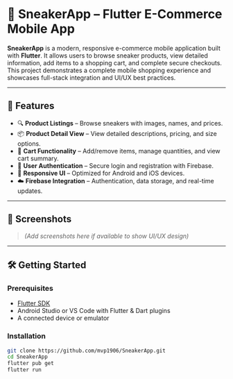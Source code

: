 # 👟 SneakerApp – Flutter E-Commerce Mobile App

**SneakerApp** is a modern, responsive e-commerce mobile application built with **Flutter**. It allows users to browse sneaker products, view detailed information, add items to a shopping cart, and complete secure checkouts. This project demonstrates a complete mobile shopping experience and showcases full-stack integration and UI/UX best practices.

---

## 🚀 Features

- 🔍 **Product Listings** – Browse sneakers with images, names, and prices.
- 📦 **Product Detail View** – View detailed descriptions, pricing, and size options.
- 🛒 **Cart Functionality** – Add/remove items, manage quantities, and view cart summary.
- 🔐 **User Authentication** – Secure login and registration with Firebase.
- 📱 **Responsive UI** – Optimized for Android and iOS devices.
- ☁️ **Firebase Integration** – Authentication, data storage, and real-time updates.

---

## 📸 Screenshots

> *(Add screenshots here if available to show UI/UX design)*

---

## 🛠️ Getting Started

### Prerequisites

- [Flutter SDK](https://flutter.dev/docs/get-started/install)
- Android Studio or VS Code with Flutter & Dart plugins
- A connected device or emulator

### Installation

```bash
git clone https://github.com/mvp1906/SneakerApp.git
cd SneakerApp
flutter pub get
flutter run
